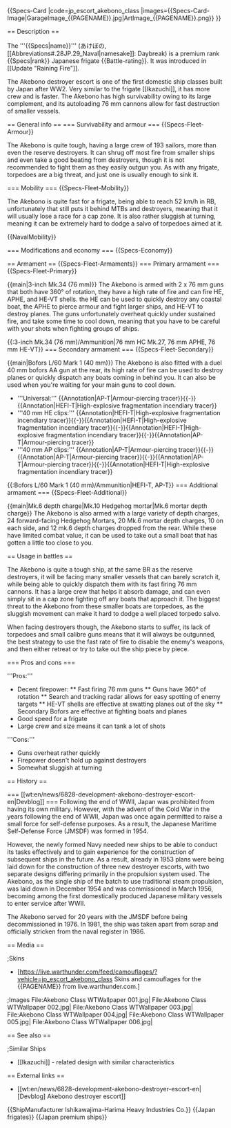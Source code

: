 {{Specs-Card
|code=jp_escort_akebono_class
|images={{Specs-Card-Image|GarageImage_{{PAGENAME}}.jpg|ArtImage_{{PAGENAME}}.png}}
}}

== Description ==
<!-- ''In the first part of the description, cover the history of the ship's creation and military application. In the second part, tell the reader about using this ship in the game. Add a screenshot: if a beginner player has a hard time remembering vehicles by name, a picture will help them identify the ship in question.'' -->
The '''{{Specs|name}}''' (あけぼの, [[Abbreviations#.28JP.29_Naval|namesake]]: Daybreak) is a premium rank {{Specs|rank}} Japanese frigate {{Battle-rating}}. It was introduced in [[Update "Raining Fire"]].

The Akebono destroyer escort is one of the first domestic ship classes built by Japan after WW2. Very similar to the frigate [[Ikazuchi]], it has more crew and is faster. The Akebono has high survivability owing to its large complement, and its autoloading 76 mm cannons allow for fast destruction of smaller vessels.

== General info ==
=== Survivability and armour ===
{{Specs-Fleet-Armour}}
<!-- ''Talk about the vehicle's armour. Note the most well-defended and most vulnerable zones, e.g. the ammo magazine. Evaluate the composition of components and assemblies responsible for movement and manoeuvrability. Evaluate the survivability of the primary and secondary armaments separately. Don't forget to mention the size of the crew, which plays an important role in fleet mechanics. Save tips on preserving survivability for the "Usage in battles" section. If necessary, use a graphical template to show the most well-protected or most vulnerable points in the armour.'' -->
The Akebono is quite tough, having a large crew of 193 sailors, more than even the reserve destroyers. It can shrug off most fire from smaller ships and even take a good beating from destroyers, though it is not recommended to fight them as they easily outgun you. As with any frigate, torpedoes are a big threat, and just one is usually enough to sink it.

=== Mobility ===
{{Specs-Fleet-Mobility}}
<!-- ''Write about the ship's mobility. Evaluate its power and manoeuvrability, rudder rerouting speed, stopping speed at full tilt, with its maximum forward and reverse speed.'' -->
The Akebono is quite fast for a frigate, being able to reach 52 km/h in RB, unfortunately that still puts it behind MTBs and destroyers, meaning that it will usually lose a race for a cap zone. It is also rather sluggish at turning, meaning it can be extremely hard to dodge a salvo of torpedoes aimed at it.

{{NavalMobility}}

=== Modifications and economy ===
{{Specs-Economy}}

== Armament ==
{{Specs-Fleet-Armaments}}
=== Primary armament ===
{{Specs-Fleet-Primary}}
<!-- ''Provide information about the characteristics of the primary armament. Evaluate their efficacy in battle based on their reload speed, ballistics and the capacity of their shells. Add a link to the main article about the weapon: <code><nowiki>{{main|Weapon name (calibre)}}</nowiki></code>. Broadly describe the ammunition available for the primary armament, and provide recommendations on how to use it and which ammunition to choose.'' -->
{{main|3-inch Mk.34 (76 mm)}}
The Akebono is armed with 2 x 76 mm guns that both have 360° of rotation, they have a high rate of fire and can fire HE, APHE, and HE-VT shells. the HE can be used to quickly destroy any coastal boat, the APHE to pierce armour and fight larger ships, and HE-VT to destroy planes. The guns unfortunately overheat quickly under sustained fire, and take some time to cool down, meaning that you have to be careful with your shots when fighting groups of ships.

{{:3-inch Mk.34 (76 mm)/Ammunition|76 mm HC Mk.27, 76 mm APHE, 76 mm HE-VT}}
=== Secondary armament ===
{{Specs-Fleet-Secondary}}
<!-- ''Some ships are fitted with weapons of various calibres. Secondary armaments are defined as weapons chosen with the control <code>Select secondary weapon</code>. Evaluate the secondary armaments and give advice on how to use them. Describe the ammunition available for the secondary armament. Provide recommendations on how to use them and which ammunition to choose. Remember that any anti-air armament, even heavy calibre weapons, belong in the next section. If there is no secondary armament, remove this section.'' -->
{{main|Bofors L/60 Mark 1 (40 mm)}}
The Akebono is also fitted with a duel 40 mm bofors AA gun at the rear, its high rate of fire can be used to destroy planes or quickly dispatch any boats coming in behind you. It can also be used when you're waiting for your main guns to cool down.

* '''Universal:''' {{Annotation|AP-T|Armour-piercing tracer}}{{-}}{{Annotation|HEFI-T|High-explosive fragmentation incendiary tracer}}
* '''40 mm HE clips:''' {{Annotation|HEFI-T|High-explosive fragmentation incendiary tracer}}{{-}}{{Annotation|HEFI-T|High-explosive fragmentation incendiary tracer}}{{-}}{{Annotation|HEFI-T|High-explosive fragmentation incendiary tracer}}{{-}}{{Annotation|AP-T|Armour-piercing tracer}}
* '''40 mm AP clips:''' {{Annotation|AP-T|Armour-piercing tracer}}{{-}}{{Annotation|AP-T|Armour-piercing tracer}}{{-}}{{Annotation|AP-T|Armour-piercing tracer}}{{-}}{{Annotation|HEFI-T|High-explosive fragmentation incendiary tracer}}

{{:Bofors L/60 Mark 1 (40 mm)/Ammunition|HEFI-T, AP-T}}
=== Additional armament ===
{{Specs-Fleet-Additional}}
<!-- ''Describe the available additional armaments of the ship: depth charges, mines, torpedoes. Talk about their positions, available ammunition and launch features such as dead zones of torpedoes. If there is no additional armament, remove this section.'' -->
{{main|Mk.6 depth charge|Mk.10 Hedgehog mortar|Mk.6 mortar depth charge}}
The Akebono is also armed with a large variety of depth charges, 24 forward-facing Hedgehog Mortars, 20 Mk.6 mortar depth charges, 10 on each side, and 12 mk.6 depth charges dropped from the rear. While these have limited combat value, it can be used to take out a small boat that has gotten a little too close to you.

== Usage in battles ==
<!-- ''Describe the technique of using this ship, the characteristics of her use in a team and tips on strategy. Abstain from writing an entire guide – don't try to provide a single point of view, but give the reader food for thought. Talk about the most dangerous opponents for this vehicle and provide recommendations on fighting them. If necessary, note the specifics of playing with this vehicle in various modes (AB, RB, SB).'' -->
The Akebono is quite a tough ship, at the same BR as the reserve destroyers, it will be facing many smaller vessels that can barely scratch it, while being able to quickly dispatch them with its fast firing 76 mm cannons. It has a large crew that helps it absorb damage, and can even simply sit in a cap zone fighting off any boats that approach it. The biggest threat to the Akebono from these smaller boats are torpedoes, as the sluggish movement can make it hard to dodge a well placed torpedo salvo.

When facing destroyers though, the Akebono starts to suffer, its lack of torpedoes and small calibre guns means that it will always be outgunned, the best strategy to use the fast rate of fire to disable the enemy's weapons, and then either retreat or try to take out the ship piece by piece.

=== Pros and cons ===
<!-- ''Summarise and briefly evaluate the vehicle in terms of its characteristics and combat effectiveness. Mark its pros and cons in the bulleted list. Try not to use more than 6 points for each of the characteristics. Avoid using categorical definitions such as "bad", "good" and the like - use substitutions with softer forms such as "inadequate" and "effective".'' -->
'''Pros:'''

* Decent firepower:
** Fast firing 76 mm guns
** Guns have 360° of rotation
** Search and tracking radar allows for easy spotting of enemy targets
** HE-VT shells are effective at swatting planes out of the sky
** Secondary Bofors are effective at fighting boats and planes
* Good speed for a frigate
* Large crew and size means it can tank a lot of shots

'''Cons:'''

* Guns overheat rather quickly
* Firepower doesn't hold up against destroyers
* Somewhat sluggish at turning

== History ==
<!-- ''Describe the history of the creation and combat usage of the ship in more detail than in the introduction. If the historical reference turns out to be too long, take it to a separate article, taking a link to the article about the ship and adding a block "/History" (example: <nowiki>https://wiki.warthunder.com/(Ship-name)/History</nowiki>) and add a link to it here using the <code>main</code> template. Be sure to reference text and sources by using <code><nowiki><ref></ref></nowiki></code>, as well as adding them at the end of the article with <code><nowiki><references /></nowiki></code>. This section may also include the ship's dev blog entry (if applicable) and the in-game encyclopedia description (under <code><nowiki>=== In-game description ===</nowiki></code>, also if applicable).'' -->
=== [[wt:en/news/6828-development-akebono-destroyer-escort-en|Devblog]] ===
Following the end of WWII, Japan was prohibited from having its own military. However, with the advent of the Cold War in the years following the end of WWII, Japan was once again permitted to raise a small force for self-defense purposes. As a result, the Japanese Maritime Self-Defense Force (JMSDF) was formed in 1954.

However, the newly formed Navy needed new ships to be able to conduct its tasks effectively and to gain experience for the construction of subsequent ships in the future. As a result, already in 1953 plans were being laid down for the construction of three new destroyer escorts, with two separate designs differing primarily in the propulsion system used. The Akebono, as the single ship of the batch to use traditional steam propulsion, was laid down in December 1954 and was commissioned in March 1956, becoming among the first domestically produced Japanese military vessels to enter service after WWII.

The Akebono served for 20 years with the JMSDF before being decommissioned in 1976. In 1981, the ship was taken apart from scrap and officially stricken from the naval register in 1986.

== Media ==
<!-- ''Excellent additions to the article would be video guides, screenshots from the game, and photos.'' -->

;Skins

* [https://live.warthunder.com/feed/camouflages/?vehicle=jp_escort_akebono_class Skins and camouflages for the {{PAGENAME}} from live.warthunder.com.]

;Images
<gallery mode="packed" caption="Akebono Devblog Images" heights="200">
File:Akebono Class WTWallpaper 001.jpg|
File:Akebono Class WTWallpaper 002.jpg|
File:Akebono Class WTWallpaper 003.jpg|
File:Akebono Class WTWallpaper 004.jpg|
File:Akebono Class WTWallpaper 005.jpg|
File:Akebono Class WTWallpaper 006.jpg|
</gallery>

== See also ==
<!-- ''Links to articles on the War Thunder Wiki that you think will be useful for the reader, for example:''
* ''reference to the series of the ship;''
* ''links to approximate analogues of other nations and research trees.'' -->

;Similar Ships

* [[Ikazuchi]] - related design with similar characteristics

== External links ==
<!-- ''Paste links to sources and external resources, such as:''
* ''topic on the official game forum;''
* ''other literature.'' -->

* [[wt:en/news/6828-development-akebono-destroyer-escort-en|[Devblog] Akebono destroyer escort]]

{{ShipManufacturer Ishikawajima-Harima Heavy Industries Co.}}
{{Japan frigates}}
{{Japan premium ships}}